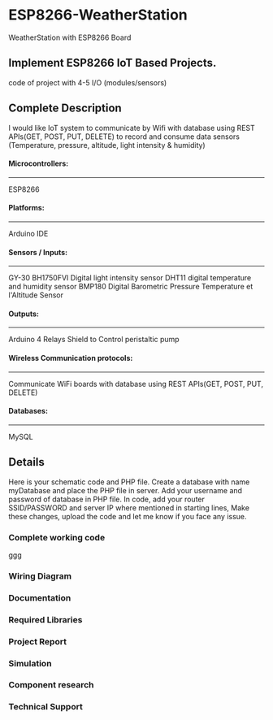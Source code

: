 # ESP8266-WeatherStation
WeatherStation with ESP8266 Board

## Implement ESP8266 IoT Based Projects.
code of project with 4-5 I/O (modules/sensors)

## Complete Description
I would like IoT system to communicate by Wifi with database using REST APIs(GET, POST, PUT, DELETE) to record and consume data sensors (Temperature, pressure, altitude, light intensity & humidity)



#### Microcontrollers:
----------------
ESP8266

#### Platforms:
----------
Arduino IDE

#### Sensors / Inputs:
----------------
GY-30 BH1750FVI Digital light intensity sensor
DHT11 digital temperature and humidity sensor
BMP180 Digital Barometric Pressure Temperature et l'Altitude Sensor

#### Outputs:
-------
Arduino 4 Relays Shield to Control peristaltic pump

#### Wireless Communication protocols:
--------------------------------
Communicate WiFi boards with database using REST APIs(GET, POST, PUT, DELETE)

#### Databases:
---------
MySQL

## Details
Here is your schematic code and PHP file. Create a database with name myDatabase and place the PHP file in server. Add your username and password of database in PHP file. In code, add your router SSID/PASSWORD and server IP where mentioned in starting lines, Make these changes, upload the code and let me know if you face any issue.

### Complete working code
ggg
### Wiring Diagram
### Documentation
### Required Libraries
### Project Report
### Simulation
### Component research
### Technical Support
